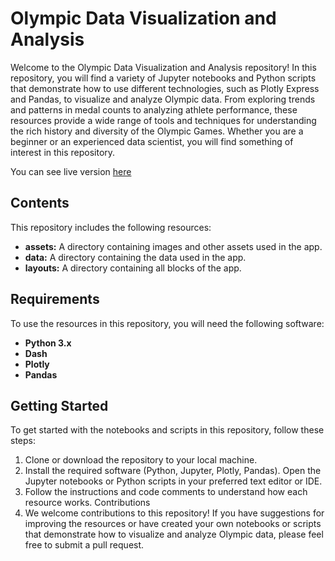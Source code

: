 # Olympic Data Visualization and Analysis

Welcome to the Olympic Data Visualization and Analysis repository! In this repository, you will find a variety of Jupyter notebooks and Python scripts that demonstrate how to use different technologies, such as Plotly Express and Pandas, to visualize and analyze Olympic data. From exploring trends and patterns in medal counts to analyzing athlete performance, these resources provide a wide range of tools and techniques for understanding the rich history and diversity of the Olympic Games. Whether you are a beginner or an experienced data scientist, you will find something of interest in this repository.

You can see live version [here](https://olympic-analysis.herokuapp.com/)

## Contents

This repository includes the following resources:

- **assets:** A directory containing images and other assets used in the app.
- **data:** A directory containing the data used in the app.
- **layouts:** A directory containing all blocks of the app.

## Requirements

To use the resources in this repository, you will need the following software:

- **Python 3.x**
- **Dash**
- **Plotly**
- **Pandas**

## Getting Started

To get started with the notebooks and scripts in this repository, follow these steps:

1. Clone or download the repository to your local machine.
2. Install the required software (Python, Jupyter, Plotly, Pandas).
   Open the Jupyter notebooks or Python scripts in your preferred text editor or IDE.
3. Follow the instructions and code comments to understand how each resource works.
   Contributions
4. We welcome contributions to this repository! If you have suggestions for improving the resources or have created your own notebooks or scripts that demonstrate how to visualize and analyze Olympic data, please feel free to submit a pull request.

